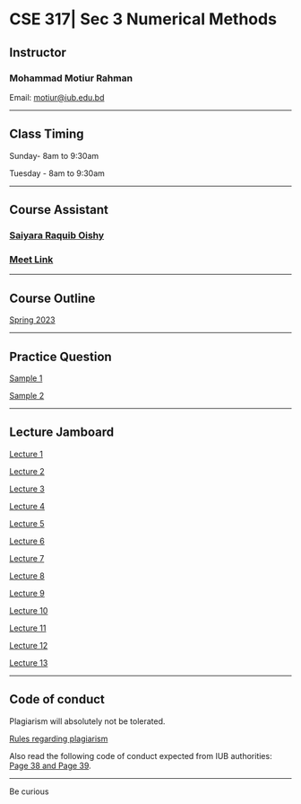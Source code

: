 # CSE 317| Sec 3 Numerical Methods  

## Instructor
### Mohammad Motiur Rahman
Email: motiur@iub.edu.bd

* * *

## Class Timing
Sunday- 8am to 9:30am

Tuesday - 8am to 9:30am

* * *

## Course Assistant
### [Saiyara Raquib Oishy](mailto:1930931@iub.edu.bd)
### [Meet Link](https://meet.google.com/kmu-chws-ejp) 

* * *

## Course Outline
[Spring 2023](https://docs.google.com/document/d/1Scq1lBmsORwLaVFL5n65KjSRHszz-B9sPH1fuHYctdI/edit?usp=sharing)

* * *

## Practice Question 

[Sample 1](https://drive.google.com/file/d/1QqLzK8FiQI3eaNSuJx37IFO_tS3tkSoo/view?usp=share_link)

[Sample 2](https://drive.google.com/file/d/1gNBlpEeXhNLPjbokAaXzlTcztDr1uh9h/view?usp=share_link)

* * * 

## Lecture Jamboard

[Lecture 1](https://jamboard.google.com/d/140Qr5djsPnjIcpb2WE3VWknj64xQP_ZwAsjh5tEFB4E/edit?usp=sharing)

[Lecture 2](https://jamboard.google.com/d/1FaFid2YAYCV5gNTy2YSZDJUvbXvP8JUwW2vrI5zDW-U/edit?usp=sharing)

[Lecture 3](https://jamboard.google.com/d/1M09i91AV6qlsoUvC9JWDbEsYahAN7jGsi7LQv8CqAYo/edit?usp=sharing)

[Lecture 4](https://jamboard.google.com/d/1TyVL6nv3r9wWHIkZrXM2CgImMLZIwqVBIkyKd1uC0Iw/edit?usp=sharing)

[Lecture 5](https://jamboard.google.com/d/1_aJxw63OwpzIW4lK2MD-kBbdaFH3L7ZXrolNq1ZEcPc/edit?usp=sharing)

[Lecture 6](https://jamboard.google.com/d/1LSZxLLnAmgOEsE7in3CrYAfP0IAHtv6l5TXbuzUVGHY/edit?usp=sharing)

[Lecture 7](https://jamboard.google.com/d/1mvIl5ciY1G6BYza5JeIZSclMXFWh2GOFg2dLHR4dBhg/edit?usp=sharing)

[Lecture 8](https://jamboard.google.com/d/1fMFamriGFGdL5PZd3C3ypTlnHYh52RQltYj8T5mtvO0/edit?usp=sharing)

[Lecture 9](https://jamboard.google.com/d/1R7yurKWk_ELfrOYW89rORqDRgPP9bBr1J_H6BrFN3xs/edit?usp=sharing)

[Lecture 10](https://jamboard.google.com/d/1kJ3of7zHrwS0McXdR2GpOs_Y0_ULaIr7DD5NO0sOUYY/edit?usp=sharing)

[Lecture 11](https://jamboard.google.com/d/1A_-LKDEsMo70j8RzqRq6Ne2JZMLFC0YZDEy6hxRxwUg/edit?usp=sharing)

[Lecture 12](https://jamboard.google.com/d/1P6GcYJij1bSWkOMhw3if34USnJg5rPUEcGrb0aA2c0I/edit?usp=sharing)

[Lecture 13](https://jamboard.google.com/d/1bGDAoeOilKyZvZECP2s-et-dYAg294fHNLUIhSNAD2s/edit?usp=sharing)



* * * 

## Code of conduct

Plagiarism will absolutely not be tolerated.

[Rules regarding plagiarism](https://www.plagiarism.org/article/what-is-plagiarism)

Also read the following code of conduct expected from IUB authorities: [Page 38 and Page 39](http://www.iub.edu.bd/files/Greenbook,sp19.f.pdf).

* * *   

Be curious
